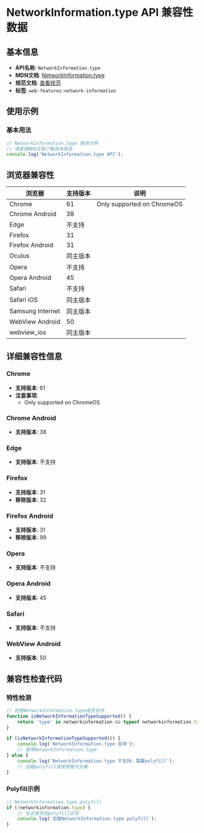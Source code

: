 # NetworkInformation.type API 兼容性数据

## 基本信息

- **API名称**: `NetworkInformation.type`
- **MDN文档**: [NetworkInformation.type](https://developer.mozilla.org/docs/Web/API/NetworkInformation/type)
- **规范文档**: [查看规范](https://wicg.github.io/netinfo/#dom-networkinformation-type)
- **标签**: `web-features:network-information`

## 使用示例

### 基本用法

```javascript
// NetworkInformation.type 使用示例
// 请查阅MDN文档了解具体用法
console.log('NetworkInformation.type API');
```

## 浏览器兼容性

| 浏览器 | 支持版本 | 说明 |
|--------|----------|------|
| Chrome | 61 | Only supported on ChromeOS |
| Chrome Android | 38 |  |
| Edge | 不支持 |  |
| Firefox | 31 |  |
| Firefox Android | 31 |  |
| Oculus | 同主版本 |  |
| Opera | 不支持 |  |
| Opera Android | 45 |  |
| Safari | 不支持 |  |
| Safari iOS | 同主版本 |  |
| Samsung Internet | 同主版本 |  |
| WebView Android | 50 |  |
| webview_ios | 同主版本 |  |

## 详细兼容性信息

### Chrome

- **支持版本**: 61
- **注意事项**:
  - Only supported on ChromeOS

### Chrome Android

- **支持版本**: 38

### Edge

- **支持版本**: 不支持

### Firefox

- **支持版本**: 31
- **移除版本**: 32

### Firefox Android

- **支持版本**: 31
- **移除版本**: 99

### Opera

- **支持版本**: 不支持

### Opera Android

- **支持版本**: 45

### Safari

- **支持版本**: 不支持

### WebView Android

- **支持版本**: 50

## 兼容性检查代码

### 特性检测

```javascript
// 检查NetworkInformation.type是否支持
function isNetworkInformationTypeSupported() {
    return 'type' in networkinformation && typeof networkinformation.type === 'function';
}

if (isNetworkInformationTypeSupported()) {
    console.log('NetworkInformation.type 支持');
    // 使用NetworkInformation.type
} else {
    console.log('NetworkInformation.type 不支持，需要polyfill');
    // 加载polyfill或使用替代方案
}
```

### Polyfill示例

```javascript
// NetworkInformation.type polyfill
if (!networkinformation.type) {
    // 在这里添加polyfill实现
    console.log('加载NetworkInformation.type polyfill');
}
```

